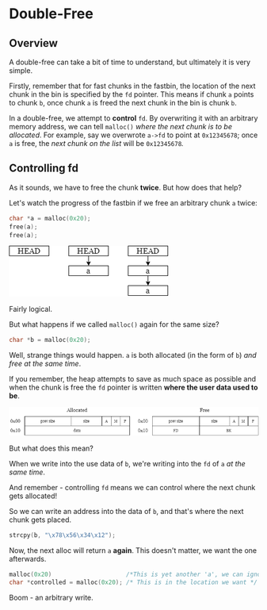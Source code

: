 # Double-Free

## Overview

A double-free can take a bit of time to understand, but ultimately it is very simple.

Firstly, remember that for fast chunks in the fastbin, the location of the next chunk in the bin is specified by the `fd` pointer. This means if chunk `a` points to chunk `b`, once chunk `a` is freed the next chunk in the bin is chunk `b`.

In a double-free, we attempt to **control** `fd`. By overwriting it with an arbitrary memory address, we can tell `malloc()` _where the next chunk is to be allocated_. For example, say we overwrote `a->fd` to point at `0x12345678`; once `a` is free, the _next chunk on the list_ will be `0x12345678`_._

## Controlling fd

As it sounds, we have to free the chunk **twice**. But how does that help?

Let's watch the progress of the fastbin if we free an arbitrary chunk `a` twice:

```c
char *a = malloc(0x20);
free(a);
free(a);
```

![](../../../.gitbook/assets/image%20%2817%29.png)

Fairly logical.

But what happens if we called `malloc()` again for the same size?

```c
char *b = malloc(0x20);
```

Well, strange things would happen. `a` is both allocated \(in the form of `b`\) _and free at the same time_.

If you remember, the heap attempts to save as much space as possible and when the chunk is free the `fd` pointer is written **where the user data used to be**.

![](../../../.gitbook/assets/image%20%2811%29.png)

But what does this mean?

When we write into the use data of `b`, we're writing into the `fd` of `a` _at the same time_.

And remember - controlling `fd` means we can control where the next chunk gets allocated!

So we can write an address into the data of `b`, and that's where the next chunk gets placed.

```c
strcpy(b, "\x78\x56\x34\x12");
```

Now, the next alloc will return `a` **again**. This doesn't matter, we want the one afterwards.

```c
malloc(0x20)                     /*This is yet another 'a', we can ignore this */
char *controlled = malloc(0x20); /* This is in the location we want */
```

Boom - an arbitrary write.

